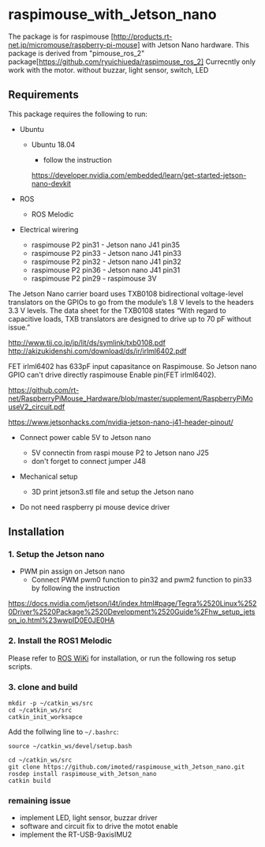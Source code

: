 # raspimouse_with_Jetson_nano

The package is for raspimouse [http://products.rt-net.jp/micromouse/raspberry-pi-mouse] with Jetson Nano hardware.
This package is derived from "pimouse_ros_2" package[https://github.com/ryuichiueda/raspimouse_ros_2]
Currecntly only work with the motor. without buzzar, light sensor, switch, LED

## Requirements

This package requires the following to run:

* Ubuntu
  * Ubuntu 18.04 
    * follow the instruction 

    https://developer.nvidia.com/embedded/learn/get-started-jetson-nano-devkit

* ROS 
  * ROS Melodic
* Electrical wirering
  * raspimouse P2 pin31 - Jetson nano J41 pin35
  * raspimouse P2 pin33 - Jetson nano J41 pin33 
  * raspimouse P2 pin32 - Jetson nano J41 pin32
  * raspimouse P2 pin36 - Jetson nano J41 pin31
  * raspimouse P2 pin29 - raspimouse 3V

The Jetson Nano carrier board uses TXB0108 bidirectional voltage-level translators on the GPIOs to go from the module’s 1.8 V levels to the headers 3.3 V levels. The data sheet for the TXB0108 states “With regard to capacitive loads, TXB translators are designed to drive up to 70 pF without issue.” 

http://www.tij.co.jp/jp/lit/ds/symlink/txb0108.pdf
http://akizukidenshi.com/download/ds/ir/irlml6402.pdf

FET irlml6402 has 633pF input capasitance on Raspimouse.
So Jetson nano GPIO can't drive directly raspimouse Enable pin(FET irlml6402).

https://github.com/rt-net/RaspberryPiMouse_Hardware/blob/master/supplement/RaspberryPiMouseV2_circuit.pdf

https://www.jetsonhacks.com/nvidia-jetson-nano-j41-header-pinout/

* Connect power cable 5V to Jetson nano
  * 5V connectin from raspi mouse P2 to Jetson nano J25
  * don't forget to connect jumper J48
* Mechanical setup
  * 3D print jetson3.stl file and setup the Jetson nano

* Do not need raspberry pi mouse device driver

## Installation

### 1. Setup the Jetson nano 

* PWM pin assign on Jetson nano
  * Connect PWM pwm0 function to pin32 and pwm2 function to pin33  by following the instruction 

https://docs.nvidia.com/jetson/l4t/index.html#page/Tegra%2520Linux%2520Driver%2520Package%2520Development%2520Guide%2Fhw_setup_jetson_io.html%23wwpID0E0JE0HA

### 2. Install the ROS1 Melodic

Please refer to [ROS WiKi](http://wiki.ros.org/melodic/Installation) for installation, or run the following ros setup scripts.

### 3. clone and build

```
mkdir -p ~/catkin_ws/src
cd ~/catkin_ws/src
catkin_init_worksapce
```

Add the follwing line to `~/.bashrc`:

```
source ~/catkin_ws/devel/setup.bash
```

```
cd ~/catkin_ws/src
git clone https://github.com/imoted/raspimouse_with_Jetson_nano.git
rosdep install raspimouse_with_Jetson_nano
catkin build
```

### remaining issue

* implement LED, light sensor, buzzar driver
* software and circuit fix to drive the motot enable
* implement the RT-USB-9axisIMU2
